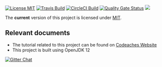 [![License MIT][MIT badge]][MIT]
[![Travis Build][Travis badge]][Travis]
[![CircleCI Build][CircleCI badge]][CircleCI]
[![Quality Gate Status][Quality Gate Status badge]][Quality Gate]
[![][Paypal Donate Img]][Paypal Donate Link]

The **current** version of this project is licensed under [MIT].

## Relevant documents

- The tutorial related to this project can be found on [Codeaches Website]
- This project is built using OpenJDK 12 

[![Gitter Chat][Gitter badge]][Gitter]

[MIT badge]: https://img.shields.io/:license-MIT%202.0-blue.svg
[MIT]: https://opensource.org/licenses/mit-license.php

[Paypal Donate Img]: https://www.paypalobjects.com/en_US/i/btn/btn_donate_SM.gif
[Paypal Donate Link]: https://www.paypal.com/cgi-bin/webscr?cmd=_donations&business=FLER29DWAYJ58&currency_code=USD&source=url

[Codeaches Website]: https://codeaches.com

[Travis badge]: https://img.shields.io/travis/codeaches/jwt-oauth2-and-resource-servers/master.svg?label=Travis%20Code%20Build&style=flat
[Travis]: https://travis-ci.org/codeaches/jwt-oauth2-and-resource-servers/builds

[CircleCI badge]: https://circleci.com/gh/codeaches/jwt-oauth2-and-resource-servers.svg?style=svg
[CircleCI]: https://circleci.com/gh/codeaches/jwt-oauth2-and-resource-servers

[Quality Gate Status badge]: https://sonarcloud.io/api/project_badges/measure?project=com.codeaches%3Ajwt-oauth2-and-resource-servers&metric=alert_status
[Quality Gate]: https://sonarcloud.io/dashboard?id=com.codeaches%3Ajwt-oauth2-and-resource-servers

[Gitter badge]: https://badges.gitter.im/Codeaches/jwt-oauth2-and-resource-servers.svg
[Gitter]: https://gitter.im/Codeaches/jwt-oauth2-and-resource-servers?utm_source=badge&utm_medium=badge&utm_campaign=pr-badge&utm_content=badge
